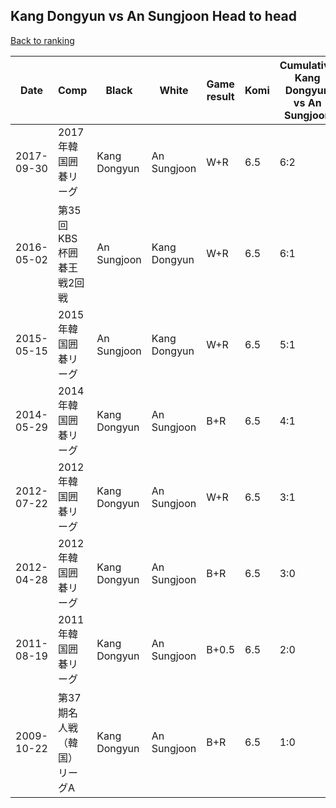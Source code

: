 ## Kang Dongyun vs An Sungjoon Head to head

[Back to ranking](../../index.md)




| **Date** | **Comp** | **Black** | **White** | **Game result** | **Komi** | **Cumulative Kang Dongyun vs An Sungjoon** | **Kang Dongyun streak** | **An Sungjoon streak** | 
| --- | --- | --- | --- | --- | --- | --- | --- | --- |
| 2017-09-30 | 2017年韓国囲碁リーグ | Kang Dongyun | An Sungjoon | W+R | 6.5 | 6:2 | 0 | 1 | 
| 2016-05-02 | 第35回KBS杯囲碁王戦2回戦 | An Sungjoon | Kang Dongyun | W+R | 6.5 | 6:1 | 3 | 0 | 
| 2015-05-15 | 2015年韓国囲碁リーグ | An Sungjoon | Kang Dongyun | W+R | 6.5 | 5:1 | 2 | 0 | 
| 2014-05-29 | 2014年韓国囲碁リーグ | Kang Dongyun | An Sungjoon | B+R | 6.5 | 4:1 | 1 | 0 | 
| 2012-07-22 | 2012年韓国囲碁リーグ | Kang Dongyun | An Sungjoon | W+R | 6.5 | 3:1 | 0 | 1 | 
| 2012-04-28 | 2012年韓国囲碁リーグ | Kang Dongyun | An Sungjoon | B+R | 6.5 | 3:0 | 3 | 0 | 
| 2011-08-19 | 2011年韓国囲碁リーグ | Kang Dongyun | An Sungjoon | B+0.5 | 6.5 | 2:0 | 2 | 0 | 
| 2009-10-22 | 第37期名人戦（韓国）リーグA | Kang Dongyun | An Sungjoon | B+R | 6.5 | 1:0 | 1 | 0 |




